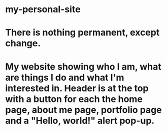 # my-personal-site
# There is nothing permanent, except change.
# My website showing who I am, what are things I do and what I'm interested in. Header is at the top with a button for each the home page, about me page, portfolio page and a "Hello, world!" alert pop-up.